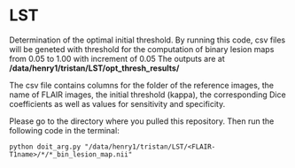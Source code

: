 # LST
Determination of the optimal initial threshold.
By running this code, csv files will be geneted with threshold for the computation
of binary lesion maps from 0.05 to 1.00 with increment of 0.05
The outputs are at __/data/henry1/tristan/LST/opt_thresh_results/<FLAIR-T1name>__

The csv file contains columns for the folder of the reference images,
the name of FLAIR images, the initial threshold (kappa), the corresponding
Dice coefficients as well as values for sensitivity and specificity.

Please go to the directory where you pulled this repository.
Then run the following code in the terminal:

    python doit_arg.py "/data/henry1/tristan/LST/<FLAIR-T1name>/*/*_bin_lesion_map.nii"


